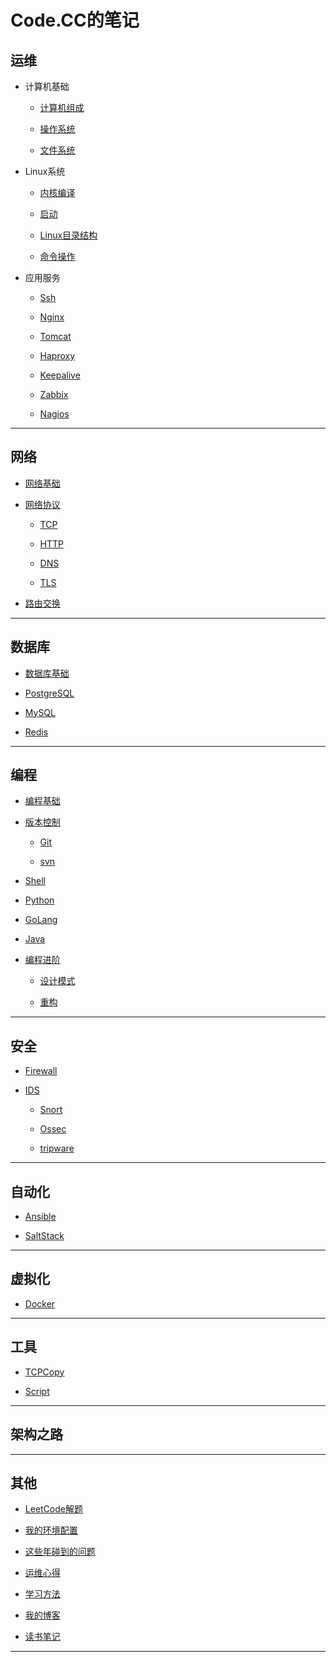 # Code.CC的笔记

## 运维

* 计算机基础

    * [计算机组成](operation/Basic/constitute.md)

	* [操作系统](operation/Basic/opreatingSystem.md)

	* [文件系统](operation/Basic/fileSystem.md)

* Linux系统

    * [内核编译](operation/Linux/kernel.md)

    * [启动](operation/Linux/start.md)

    * [Linux目录结构](operation/Linux/directoryStructure.md)

    * [命令操作](operation/Linux/Command/operation.md)

* 应用服务

	* [Ssh](operation/Application/ssh.md)

	* [Nginx](operation/Application/nginx.md)

	* [Tomcat](operation/Application/tomcat.md)

	* [Haproxy]()

	* [Keepalive]()

	* [Zabbix]()

	* [Nagios]()

***

## 网络

* [网络基础]()

* [网络协议]()

	* [TCP](network/Protocol/tcp.md)

	* [HTTP](network/Protocol/http.md)

	* [DNS]()

	* [TLS]()

* [路由交换]()

***

## 数据库

* [数据库基础]()

* [PostgreSQL](database/PostgreSQL/postgresql.md)

* [MySQL]()

* [Redis](datebase/Redis/redis.md)

***

## 编程

* [编程基础](development/Basic/README.md)

* [版本控制](development/RevisionControl/README.md)

	* [Git](development/RevisionControl/git.md)

	* [svn](development/RevisionControl/svn.md)

* [Shell](development/Shell/README.md)

* [Python](development/Python/README.md)

* [GoLang]()

* [Java]()

* [编程进阶]()

	* [设计模式](development/Advanced/Design/README.md)

	* [重构](development/Advanced/review.md)

***

## 安全

* [Firewall](security/Firewall/README.md)

* [IDS](security/IDS/README.md)
	
	* [Snort](security/IDS/Snort/snort.md)

	* [Ossec]()

	* [tripware]()

***

## 自动化

* [Ansible](automation/Ansible/ansible.md)

* [SaltStack](automation/SaltStack/saltStack.md)

***

## 虚拟化

* [Docker](virtualization/Docker/README.md)

***

## 工具

* [TCPCopy](tool/tcpcopy.md)

* [Script](tool/Script/script.md)

***

## 架构之路

***

## 其他

* [LeetCode解题](https://github.com/Code-CC/leetcode)

* [我的环境配置](other/MyConfig/config.md)

* [这些年碰到的问题](other/Solution/README.md)

* [运维心得]()

* [学习方法](other/learnMethod.md)

* [我的博客](http://codecc.me)

* [读书笔记](other/BookNotes/bookNotes.md)

***

